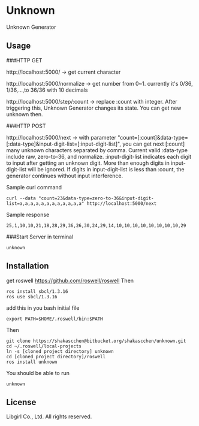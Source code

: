 # Unknown
Unknown Generator

## Usage
###HTTP GET

http://localhost:5000/			-> get current character

http://localhost:5000/normalize     	-> get number from 0~1. currently it's 0/36, 1/36,...,to 36/36 with 10 decimals

http://localhost:5000/step/:count	-> replace :count with integer. After triggering this, Unknown Generator changes its state. You can get new unknown then.

###HTTP POST

http://localhost:5000/next		-> with parameter "count=[:count]&data-type=[:data-type]&input-digit-list=[:input-digit-list]", you can get next [:count] many unknown characters separated by comma. Current valid :data-type include raw, zero-to-36, and normalize. :input-digit-list indicates each digit to input after getting an unknown digit. More than enough digits in input-digit-list will be ignored. If digits in input-digit-list is less than :count, the generator continues without input interference.

Sample curl command

    curl --data "count=23&data-type=zero-to-36&input-digit-list=a,a,a,a,a,a,a,a,a,a,a,a" http://localhost:5000/next

Sample response

    25,1,10,10,21,18,28,29,36,26,30,24,29,14,10,10,10,10,10,10,10,10,29

###Start Server in terminal

    unknown

## Installation
get roswell https://github.com/roswell/roswell Then

    ros install sbcl/1.3.16
    ros use sbcl/1.3.16

add this in you bash initial file

    export PATH=$HOME/.roswell/bin:$PATH

Then

    git clone https://shakascchen@bitbucket.org/shakascchen/unknown.git
    cd ~/.roswell/local-projects
    ln -s [cloned project directory] unknown
    cd [cloned project directory]/roswell
    ros install unknown

You should be able to run

    unknown 

## License
Libgirl	Co., Ltd. All rights reserved.
